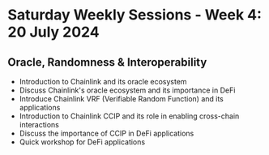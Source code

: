 # Saturday Weekly Sessions - Week 4: 20 July 2024

## Oracle, Randomness & Interoperability
- Introduction to Chainlink and its oracle ecosystem
- Discuss Chainlink's oracle ecosystem and its importance in DeFi
- Introduce Chainlink VRF (Verifiable Random Function) and its applications
- Introduction to Chainlink CCIP and its role in enabling cross-chain interactions
- Discuss the importance of CCIP in DeFi applications
- Quick workshop for DeFi applications